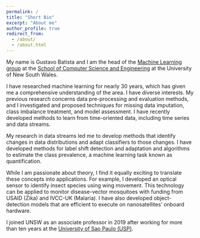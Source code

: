 ```yaml
---
permalink: /
title: "Short Bio"
excerpt: "About me"
author_profile: true
redirect_from: 
  - /about/
  - /about.html
---
```


My name is Gustavo Batista and I am the head of the [Machine Learning group](https://www.unsw.edu.au/engineering/our-schools/computer-science-and-engineering/our-research/research-groups/machine-learning) at the [School of Computer Science and Engineering](https://www.unsw.edu.au/engineering/our-schools/computer-science-and-engineering) at the University of New South Wales.

I have researched machine learning for nearly 30 years, which has given me a comprehensive understanding of the area. I have diverse interests. My previous research concerns data pre-processing and evaluation methods, and I investigated and proposed techniques for missing data imputation, class imbalance treatment, and model assessment. I have recently developed methods to learn from time-oriented data, including time series and data streams.

My research in data streams led me to develop methods that identify changes in data distributions and adapt classifiers to those changes. I have developed methods for label shift detection and adaptation and algorithms to estimate the class prevalence, a machine learning task known as quantification.

While I am passionate about theory, I find it equally exciting to translate these concepts into applications. For example, I developed an optical sensor to identify insect species using wing movement. This technology can be applied to monitor disease-vector mosquitoes with funding from USAID (Zika) and IVCC-UK (Malaria). I have also developed object-detection models that are efficient to execute on nanosatellites’ onboard hardware.

I joined UNSW as an associate professor in 2019 after working for more than ten years at the [University of Sao Paulo (USP)](https://icmc.usp.br/). 
